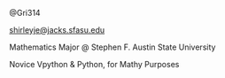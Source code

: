 @Gri314

shirleyje@jacks.sfasu.edu

Mathematics Major @ Stephen F. Austin State University

Novice Vpython & Python, for Mathy Purposes
